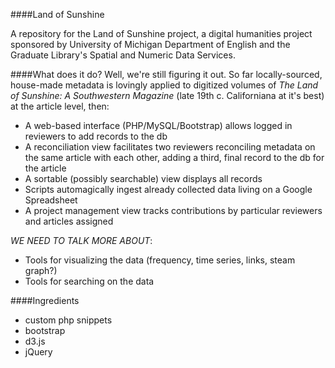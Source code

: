 ####Land of Sunshine

A repository for the Land of Sunshine project, a digital humanities project sponsored by University of Michigan Department of English and the Graduate Library's Spatial and Numeric Data Services.

####What does it do?
Well, we're still figuring it out. So far locally-sourced, house-made metadata is lovingly applied to digitized volumes of *The Land of Sunshine: A Southwestern Magazine* (late 19th c. Californiana at it's best) at the article level, then:

- A web-based interface (PHP/MySQL/Bootstrap) allows logged in reviewers to add records to the db
- A reconciliation view facilitates two reviewers reconciling metadata on the same article with each other, adding a third, final record to the db for the article
- A sortable (possibly searchable) view displays all records
- Scripts automagically ingest already collected data living on a Google Spreadsheet
- A project management view tracks contributions by particular reviewers and articles assigned

*WE NEED TO TALK MORE ABOUT*:
- Tools for visualizing the data (frequency, time series, links, steam graph?)
- Tools for searching on the data

####Ingredients
- custom php snippets
- bootstrap
- d3.js
- jQuery